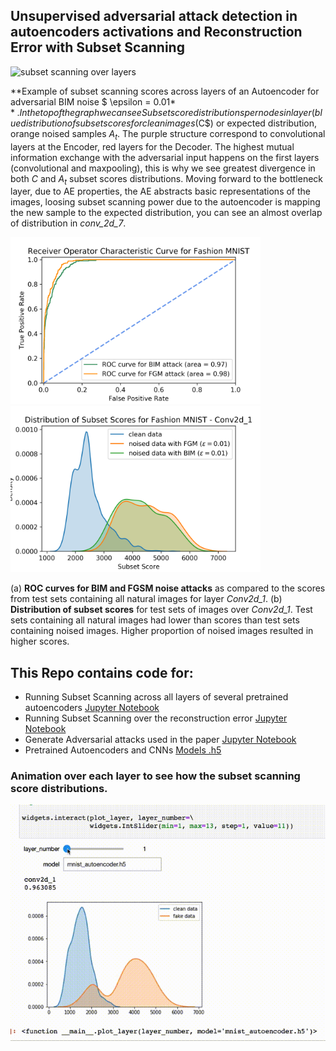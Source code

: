 ## Unsupervised adversarial attack detection in autoencoders activations and Reconstruction Error with Subset Scanning
![subset scanning over layers](images/ICLR_subsetAE.png)

**Example of subset scanning scores across layers of an Autoencoder for adversarial BIM noise $ \epsilon = 0.01$**. In the top of the graph we can see Subset score distributions per nodes in layer (blue distribution of subset scores for clean images ($C$) or expected distribution, orange noised samples $A_t$.
    The purple structure correspond to convolutional layers at the Encoder, red layers for the Decoder. 
The highest mutual information exchange with the adversarial input happens on the first layers (convolutional and maxpooling), this is why we see greatest divergence in both $C$ and $A_t$ subset scores distributions. Moving forward to the bottleneck layer, due to AE properties, the AE abstracts basic representations of the images, loosing subset scanning power due to the autoencoder is mapping the new sample to the expected distribution, you can see an almost overlap of distribution in *conv_2d_7*.

<img src="images/ROC_Fashion_MNIST_AE_conv2d_1.png" alt="drawing" width="400"/><img src="images/fmnist_density_scores_conv_1.png" alt="drawing" width="400"/>

(a) **ROC curves for BIM and FGSM noise attacks** as compared to the scores from test sets containing all natural images for layer *Conv2d_1*. (b) **Distribution of subset scores** for test sets of images over *Conv2d_1*. Test sets containing all natural images had lower than scores than test sets containing noised images. Higher proportion of noised images resulted in higher scores.

## This Repo contains code for:
- Running Subset Scanning across all layers of several pretrained autoencoders [Jupyter Notebook](https://github.com/usersubsetscan/autoencoder_anomaly_subset/blob/master/run_subset_scanning_over_AE_ICLR_public.ipynb)
- Running Subset Scanning over the reconstruction error [Jupyter Notebook](https://github.com/usersubsetscan/autoencoder_anomaly_subset/blob/master/run_subset_scanning_over_AE_ICLR_public.ipynb)
- Generate Adversarial attacks used in the paper [Jupyter Notebook](https://github.com/usersubsetscan/autoencoder_anomaly_subset/blob/master/generate_adv_noise_ART.ipynb)
- Pretrained Autoencoders and CNNs [Models .h5](https://github.com/usersubsetscan/autoencoder_anomaly_subset/tree/master/models)


### Animation over each layer to see how the subset scanning score distributions.
![subset scanning over layers](images/per_layer.gif)
